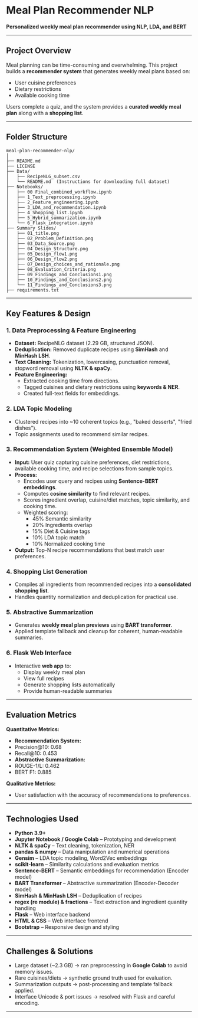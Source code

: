# Meal Plan Recommender NLP

**Personalized weekly meal plan recommender using NLP, LDA, and BERT**

---

## Project Overview
Meal planning can be time-consuming and overwhelming. This project builds a **recommender system** that generates weekly meal plans based on:

- User cuisine preferences
- Dietary restrictions
- Available cooking time

Users complete a quiz, and the system provides a **curated weekly meal plan** along with a **shopping list**.

---

## Folder Structure

```text
meal-plan-recommender-nlp/
│
├── README.md
├── LICENSE
├── Data/
│   ├── RecipeNLG_subset.csv  
│   └── README.md  (Instructions for downloading full dataset)
├── Notebooks/
│   ├── 00 Final_combined_workflow.ipynb
│   ├── 1_Text_preprocessing.ipynb
│   ├── 2_Feature_engineering.ipynb
│   ├── 3_LDA_and_recommendation.ipynb
│   ├── 4_Shopping_list.ipynb
│   ├── 5_Hybrid_summarization.ipynb
│   └── 6_Flask_integration.ipynb
├── Summary Slides/
│   ├── 01_title.png
│   ├── 02_Problem_Definition.png
│   ├── 03_Data_Source.png
│   ├── 04_Design_Structure.png
│   ├── 05_Design_flow1.png
│   ├── 06_Design_flow2.png
│   ├── 07_Design_choices_and_rationale.png
│   ├── 08_Evaluation_Criteria.png
│   ├── 09_Findings_and_Conclusions1.png
│   ├── 10_Findings_and_Conclusions2.png
│   └── 11_Findings_and_Conclusions3.png
├── requirements.txt
```

---

## Key Features & Design

### 1. Data Preprocessing & Feature Engineering
- **Dataset:** RecipeNLG dataset (2.29 GB, structured JSON).  
- **Deduplication:** Removed duplicate recipes using **SimHash** and **MinHash LSH**.  
- **Text Cleaning:** Tokenization, lowercasing, punctuation removal, stopword removal using **NLTK & spaCy**.  
- **Feature Engineering:**  
  - Extracted cooking time from directions.  
  - Tagged cuisines and dietary restrictions using **keywords & NER**.  
  - Created full-text fields for embeddings.  

### 2. LDA Topic Modeling
- Clustered recipes into ~10 coherent topics (e.g., "baked desserts", "fried dishes").  
- Topic assignments used to recommend similar recipes.  

### 3. Recommendation System (Weighted Ensemble Model)
- **Input:** User quiz capturing cuisine preferences, diet restrictions, available cooking time, and recipe selections from sample topics.  
- **Process:**  
  - Encodes user query and recipes using **Sentence-BERT embeddings**.  
  - Computes **cosine similarity** to find relevant recipes.  
  - Scores ingredient overlap, cuisine/diet matches, topic similarity, and cooking time.  
  - Weighted scoring:  
    - 45% Semantic similarity  
    - 20% Ingredients overlap  
    - 15% Diet & Cuisine tags  
    - 10% LDA topic match  
    - 10% Normalized cooking time  
- **Output:** Top-N recipe recommendations that best match user preferences.  

### 4. Shopping List Generation
- Compiles all ingredients from recommended recipes into a **consolidated shopping list**.  
- Handles quantity normalization and deduplication for practical use.

### 5. Abstractive Summarization
- Generates **weekly meal plan previews** using **BART transformer**.  
- Applied template fallback and cleanup for coherent, human-readable summaries.  

### 6. Flask Web Interface
- Interactive **web app** to:  
  - Display weekly meal plan  
  - View full recipes  
  - Generate shopping lists automatically
  - Provide human-readable summaries
    
---

## Evaluation Metrics
**Quantitative Metrics:**  
- **Recommendation System:**
-   Precision@10: 0.68
-   Recall@10: 0.453   
- **Abstractive Summarization:**
-   ROUGE-1/L: 0.462
-   BERT F1: 0.885 

**Qualitative Metrics:**  
- User satisfaction with the accuracy of recommendations to preferences. 

---

## Technologies Used
- **Python 3.9+**
- **Jupyter Notebook / Google Colab** – Prototyping and development
- **NLTK & spaCy** – Text cleaning, tokenization, NER  
- **pandas & numpy** – Data manipulation and numerical operations
- **Gensim** – LDA topic modeling, Word2Vec embeddings  
- **scikit-learn** – Similarity calculations and evaluation metrics  
- **Sentence-BERT** – Semantic embeddings for recommendation (Encoder model) 
- **BART Transformer** – Abstractive summarization (Encoder-Decoder model) 
- **SimHash & MinHash LSH** – Deduplication of recipes  
- **regex (re module) & fractions** – Text extraction and ingredient quantity handling
- **Flask** – Web interface backend
- **HTML & CSS** – Web interface frontend  
- **Bootstrap** – Responsive design and styling

---

## Challenges & Solutions
- Large dataset (~2.3 GB) → ran preprocessing in **Google Colab** to avoid memory issues.  
- Rare cuisines/diets → synthetic ground truth used for evaluation.  
- Summarization outputs → post-processing and template fallback applied.  
- Interface Unicode & port issues → resolved with Flask and careful encoding.  

---

